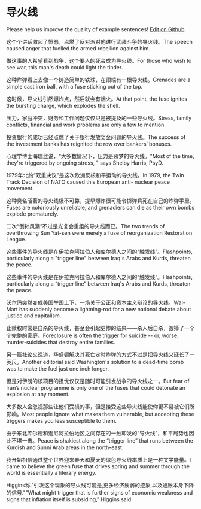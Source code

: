 # 导火线

Please help us improve the quality of example sentences! [Edit on Github](https://github.com/jiyushe/jiyu-example-sentence-source/blob/main/chinese/daohuoxian.md)

<p><span class="chinese">这个个讲话激起了愤怒，点燃了反对派对他进行武装斗争的导火线。</span><span class="english">The speech caused anger that fuelled the armed rebellion against him.</span></p>

<p><span class="chinese">做这事的人希望看到战争，这个要人的死会成为导火线。</span><span class="english">For those who wish to see war, this man's death could light the tinder.</span></p>

<p><span class="chinese">这种炸弹看上去像一个铸造简单的铁球，在顶端有一根导火线。</span><span class="english">Grenades are a simple cast iron ball, with a fuse sticking out of the top.</span></p>

<p><span class="chinese">这时候，导火线引然爆炸点，然后就会有烟火。</span><span class="english">At that point, the fuse ignites the bursting charge, which explodes the shell.</span></p>

<p><span class="chinese">压力，家庭冲突，财务和工作问题仅仅只是被提及的一些导火线。</span><span class="english">Stress, family conflicts, financial and work problems are only a few to mention.</span></p>

<p><span class="chinese">投资银行的成功已经点燃了关于银行发放奖金问题的导火线。</span><span class="english">The success of the investment banks has reignited the row over bankers’ bonuses.</span></p>

<p><span class="chinese">心理学博士海瑞丝说，“大多数情况下，压力是恶梦的导火线。</span><span class="english">"Most of the time, they're triggered by ongoing stress, " says Shelby Harris, PsyD.</span></p>

<p><span class="chinese">1979年北约“双重决议”是这次欧洲反核和平运动的导火线。</span><span class="english">In 1979, the Twin Track Decision of NATO caused this European anti- nuclear peace movement.</span></p>

<p><span class="chinese">这种臭名昭著的导火线极不可靠，提早爆炸很可能令掷弹兵死在自己的炸弹手里。</span><span class="english">Fuses are notoriously unreliable, and grenadiers can die as their own bombs explode prematurely.</span></p>

<p><span class="chinese">二次“倒孙风潮”不过是光复会重组的导火线而已。</span><span class="english">The two trends of overthrowing Sun Yat-sen were merely a fuse of reorganization Restoration League.</span></p>

<p><span class="chinese">这些事件的导火线是在伊拉克阿拉伯人和库尔德人之间的“触发线”。</span><span class="english">Flashpoints, particularly along a "trigger line" between Iraq's Arabs and Kurds, threaten the peace.</span></p>

<p><span class="chinese">这些事件的导火线是在伊拉克阿拉伯人和库尔德人之间的“触发线”。</span><span class="english">Flashpoints, particularly along a “trigger line” between Iraq's Arabs and Kurds, threaten the peace.</span></p>

<p><span class="chinese">沃尔玛突然变成美国举国上下，一场关于公正和资本主义辩论的导火线。</span><span class="english">Wal-Mart has suddenly become a lightning-rod for a new national debate about justice and capitalism.</span></p>

<p><span class="chinese">止赎权时常是自杀的导火线，甚至会引起更惨的结果——杀人后自杀，毁掉了一个个完整的家庭。</span><span class="english">Foreclosure is often the trigger for suicide -- or, worse, murder-suicides that destroy entire families.</span></p>

<p><span class="chinese">另一篇社论又说道，华盛顿解决其死亡定时炸弹的方式不过是把导火线又延长了一英尺。</span><span class="english">Another editorial said Washington's solution to a dead-time bomb was to make the fuel just one inch longer.</span></p>

<p><span class="chinese">但是对伊朗的核项目的担忧仅仅是随时可能引发战争的导火线之一。</span><span class="english">But fear of Iran’s nuclear programme is only one of the fuses that could detonate an explosion at any moment.</span></p>

<p><span class="chinese">大多数人会忽视那些让他们受损的事，但是接受这些导火线能使你更不易被它们所影响。</span><span class="english">Most people ignore what makes them vulnerable, but accepting these triggers makes you less susceptible to them.</span></p>

<p><span class="chinese">由于东北库尔德和逊尼阿拉伯地区之间存在的一触即发的“导火线”，和平局势也因此不堪一击。</span><span class="english">Peace is shakiest along the “trigger line” that runs between the Kurdish and Sunni Arab areas in the north-east.</span></p>

<p><span class="chinese">我开始相信通过整个世界迎来春天和夏天的绿色导火线本质上是一种文学能量。</span><span class="english">I came to believe the green fuse that drives spring and summer through the world is essentially a literary energy.</span></p>

<p><span class="chinese">Higgins称,"引发这个现象的导火线可能是,更多经济疲弱的迹象,以及通胀本身下降的信号."</span><span class="english">"What might trigger that is further signs of economic weakness and signs that inflation itself is subsiding," Higgins said.</span></p>

